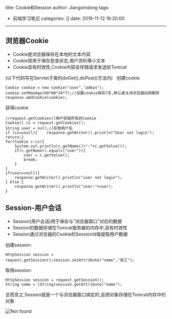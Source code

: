 title: Cookie和Session
author: Jiangxindong
tags:
  - 前端学习笔记
categories: []
date: 2019-11-12 16:20:00
---
## 浏览器Cookie
- Cookie是浏览器保存在本地的文本内容  
- Cookie常用于保存登录状态,用户资料等小文本  
- Cookie具有时效性,Cookie内容会伴随请求发送给Tomcat  

(以下代码写在Servlet子类的doGet(),doPost()方法内)  
创建cookie  

```
Cookie cookie = new Cookie("user","admin");
cookie.setMaxAge(60*60*24*7);//设置cookie保存7天,默认是关闭浏览器后即删除
response.addCookie(cookie);
```
获得cookie  
```
//request.getCookies()用户获取所有的Cookie
Cookie[] cs = request.getCookies();
String user = null;//存放用户名
if (cs==null){    response.getWriter().println("User not login");    return;}
for(Cookie c:cs){
    System.out.println(c.getName()+":"+c.getValue());
    if(c.getName().equals("user")){
        user = c.getValue();
        break;
    }
}
if(user==null){
    response.getWriter().println("user not login");
} else {
    response.getWriter().println("user:"+user);
}
```
## Session-用户会话
- Session(用户会话)用于保存与”浏览器窗口”对应的数据
- Session的数据存储在Tomcat服务器的内存中,具有时效性
- Session通过浏览器的Cookie的SessionId值提取用户数据

创建session:

```
HttpSession session = request.getSession();session.setAttribute("name","张三");
```

取得session:
```
HttpSession session = request.getSession();
String name = (String)session.getAttribute("name");
```
总而言之,Session就是一个与浏览器窗口绑定的,且把对象存储在Tomcat内存中的对象

![Not found](/post-img/post-img4.png)